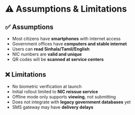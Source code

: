 # ⚠️ Assumptions & Limitations

## ✅ Assumptions
- Most citizens have **smartphones** with internet access
- Government offices have **computers and stable internet**
- Users can **read Sinhala/Tamil/English**
- NIC numbers are **valid and unique**
- QR codes will be **scanned at service centers**

## ❌ Limitations
- No biometric verification at launch
- Initial rollout limited to **NIC reissue service**
- Offline mode only supports **viewing**, not submitting
- Does not integrate with **legacy government databases** yet
- SMS gateway may have **delivery delays**